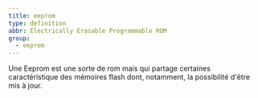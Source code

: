 ```yaml
---
title: eeprom
type: definition
abbr: Electrically Erasable Programmable ROM
group:
  - eeprom
---
```

Une Eeprom est une sorte de rom mais qui partage certaines caractéristique des mémoires flash dont, notamment, la possibilité d'être mis à jour.
